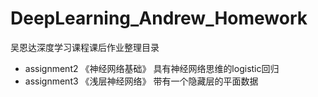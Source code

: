 # DeepLearning_Andrew_Homework
吴恩达深度学习课程课后作业整理目录
- assignment2 《神经网络基础》 具有神经网络思维的logistic回归
- assignment3 《浅层神经网络》 带有一个隐藏层的平面数据

